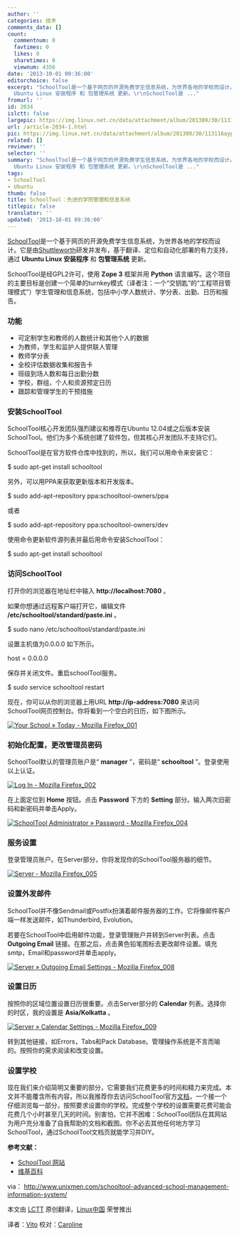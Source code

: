```yaml
---
author: ''
categories: 技术
comments_data: []
count:
  commentnum: 0
  favtimes: 0
  likes: 0
  sharetimes: 0
  viewnum: 4356
date: '2013-10-01 09:36:00'
editorchoice: false
excerpt: "SchoolTool是一个基于网页的开源免费学生信息系统，为世界各地的学校而设计。它是由Shuttleworth研发并发布，基于翻译、定位和自动化部署的有力支持，通过
  Ubuntu Linux 安装程序 和 包管理系统 更新。\r\nSchoolTool是 ..."
fromurl: ''
id: 2034
islctt: false
largepic: https://img.linux.net.cn/data/attachment/album/201309/30/113116aypvbveybvsgigmb.png
url: /article-2034-1.html
pic: https://img.linux.net.cn/data/attachment/album/201309/30/113116aypvbveybvsgigmb.png.thumb.jpg
related: []
reviewer: ''
selector: ''
summary: "SchoolTool是一个基于网页的开源免费学生信息系统，为世界各地的学校而设计。它是由Shuttleworth研发并发布，基于翻译、定位和自动化部署的有力支持，通过
  Ubuntu Linux 安装程序 和 包管理系统 更新。\r\nSchoolTool是 ..."
tags:
- SchoolTool
- Ubuntu
thumb: false
title: SchoolTool：先进的学院管理和信息系统
titlepic: false
translator: ''
updated: '2013-10-01 09:36:00'
---
```


[SchoolTool](http://schooltool.org/)是一个基于网页的开源免费学生信息系统，为世界各地的学校而设计。它是由[Shuttleworth](http://www.shuttleworthfoundation.org/)研发并发布，基于翻译、定位和自动化部署的有力支持，通过 **Ubuntu Linux 安装程序** 和 **包管理系统** 更新。


SchoolTool是经GPL2许可，使用 **Zope 3** 框架并用 **Python** 语言编写。这个项目的主要目标是创建一个简单的turnkey模式（译者注：一个“交钥匙”的“工程项目管理模式”）学生管理和信息系统，包括中小学人数统计、学分表、出勤、日历和报告。


### **功能**


* 可定制学生和教师的人数统计和其他个人的数据
* 为教师，学生和监护人提供联人管理
* 教师学分表
* 全校评估数据收集和报告卡
* 班级到场人数和每日出勤分数
* 学校，群组，个人和资源预定日历
* 跟踪和管理学生的干预措施


### **安装SchoolTool**


SchoolTool核心开发团队强烈建议和推荐在Ubuntu 12.04或之后版本安装SchoolTool。他们为多个系统创建了软件包，但其核心开发团队不支持它们。


SchoolTool是在官方软件仓库中找到的，所以，我们可以用命令来安装它：


$ sudo apt-get install schooltool


另外，可以用PPA来获取更新版本和开发版本。


$ sudo add-apt-repository ppa:schooltool-owners/ppa


或者


$ sudo add-apt-repository ppa:schooltool-owners/dev


使用命令更新软件源列表并最后用命令安装SchoolTool：


$ sudo apt-get install schooltool


### **访问SchoolTool**


打开你的浏览器在地址栏中输入 **http://localhost:7080** 。


如果你想通过远程客户端打开它，编辑文件 **/etc/schooltool/standard/paste.ini** 。


$ sudo nano /etc/schooltool/standard/paste.ini


设置主机值为0.0.0.0 如下所示。


host = 0.0.0.0


保存并关闭文件。重启schoolTool服务。


$ sudo service schooltool restart 


现在，你可以从你的浏览器上用URL **http://ip-address:7080** 来访问SchoolTool网页控制台。你将看到一个空白的日历，如下图所示。


[![Your School » Today - Mozilla Firefox_001](https://img.linux.net.cn/data/attachment/album/201309/30/113116aypvbveybvsgigmb.png)](http://180016988.r.cdn77.net/wp-content/uploads/2013/09/Your-School-%C2%BB-Today-Mozilla-Firefox_001.png)


### **初始化配置，更改管理员密码**


SchoolTool默认的管理员账户是“ **manager** ”，密码是“ **schooltool** ”。登录使用以上认证。


[![Log In - Mozilla Firefox_002](https://img.linux.net.cn/data/attachment/album/201309/30/113118ekeg4iggw6pwg6pb.png)](http://180016988.r.cdn77.net/wp-content/uploads/2013/09/Log-In-Mozilla-Firefox_002.png)


在上面定位到 **Home** 按钮。点击 **Password** 下方的 **Setting** 部分。输入两次旧密码和新密码并单击Apply。


[![SchoolTool Administrator » Password - Mozilla Firefox_004](https://img.linux.net.cn/data/attachment/album/201309/30/1131267104ry71mzmdr458.png)](http://180016988.r.cdn77.net/wp-content/uploads/2013/09/SchoolTool-Administrator-%C2%BB-Password-Mozilla-Firefox_004.png)


### **服务设置**


登录管理员账户。在Server部分，你将发现你的SchoolTool服务器的细节。


[![Server - Mozilla Firefox_005](https://img.linux.net.cn/data/attachment/album/201309/30/113133t6gvtfyffcquzg8p.png)](http://180016988.r.cdn77.net/wp-content/uploads/2013/09/Server-Mozilla-Firefox_005.png)


### **设置外发邮件**


SchoolTool并不像Sendmail或Postfix扮演着邮件服务器的工作。它将像邮件客户端一样发送邮件，如Thunderbird, Evolution。


若要在SchoolTool中启用邮件功能，登录管理账户并转到Server列表。点击 **Outgoing Email** 链接。在那之后，点击黄色铅笔图标去更改邮件设置。填充smtp，Email和password并单击apply。


[![Server » Outgoing Email Settings - Mozilla Firefox_008](https://img.linux.net.cn/data/attachment/album/201309/30/113136llw4ojclbzljt6bl.png)](http://180016988.r.cdn77.net/wp-content/uploads/2013/09/Server-%C2%BB-Outgoing-Email-Settings-Mozilla-Firefox_008.png)


### **设置日历**


按照你的区域位置设置日历很重要。点击Server部分的 **Calendar** 列表。选择你的时区，我的设置是 **Asia/Kolkatta** 。


[![Server » Calendar Settings - Mozilla Firefox_009](https://img.linux.net.cn/data/attachment/album/201309/30/113138tf3f0v07777ct2kc.png)](http://180016988.r.cdn77.net/wp-content/uploads/2013/09/Server-%C2%BB-Calendar-Settings-Mozilla-Firefox_009.png)


转到其他链接，如Errors，Tabs和Pack Database。管理操作系统是不言而喻的。按照你的需求阅读和改变设置。


### **设置学校**


现在我们来介绍简明又重要的部分，它需要我们花费更多的时间和精力来完成。本文并不能覆含所有内容，所以我推荐你去访问SchoolTool官方[文档](http://book.schooltool.org/setup-toc.html)，一个接一个仔细浏览每一部分，按照要求设置你的学校。完成整个学校的设置需要花费可能会花费几个小时甚至几天的时间。别害怕，它并不困难：SchoolTool团队在其网站为用户充分准备了自我帮助的文档和截图。你不必去其他任何地方学习SchoolTool，通过SchoolTool文档页就能学习并DIY。


**参考文献：**


* [SchoolTool 网站](http://www.schooltool.org/)
* [维基百科](http://en.wikipedia.org/wiki/SchoolTool)


 


via： <http://www.unixmen.com/schooltool-advanced-school-management-information-system/>


本文由 [LCTT](https://github.com/LCTT/TranslateProject) 原创翻译，[Linux中国](http://linux.cn/portal.php) 荣誉推出


译者：[Vito](http://linux.cn/space/Vito) 校对：[Caroline](http://linux.cn/space/14763)